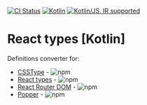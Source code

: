 [![CI Status](https://github.com/turansky/react-types-kotlin/workflows/declarations/badge.svg)](https://github.com/turansky/react-types-kotlin/actions)
[![Kotlin](https://img.shields.io/badge/kotlin-1.6.0-blue.svg?logo=kotlin)](http://kotlinlang.org)
[![Kotlin/JS. IR supported](https://img.shields.io/badge/kotlin-IR%20supported-yellow?logo=kotlin&logoColor=yellow)](https://kotl.in/jsirsupported)

# React types [Kotlin]

Definitions converter for:
* [CSSType](https://github.com/frenic/csstype) - ![npm](https://img.shields.io/npm/v/csstype)
* [React types](https://github.com/DefinitelyTyped/DefinitelyTyped/tree/master/types/react) - ![npm](https://img.shields.io/npm/v/@types/react)
* [React Router DOM](https://github.com/remix-run/react-router) - ![npm](https://img.shields.io/npm/v/react-router-dom)
* [Popper](https://popper.js.org/) - ![npm](https://img.shields.io/npm/v/@popperjs/core)
